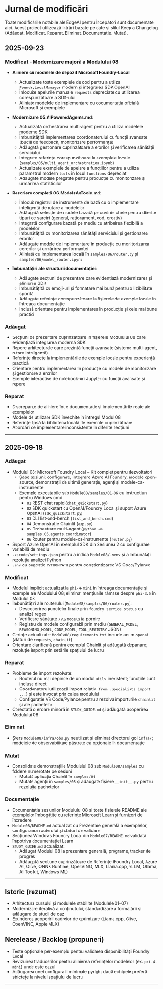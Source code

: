<!--
CO_OP_TRANSLATOR_METADATA:
{
  "original_hash": "906e890232c6c2e1dac4cccfeb449acd",
  "translation_date": "2025-09-25T01:32:31+00:00",
  "source_file": "CHANGELOG.md",
  "language_code": "ro"
}
-->
# Jurnal de modificări

Toate modificările notabile ale EdgeAI pentru Începători sunt documentate aici. Acest proiect utilizează intrări bazate pe date și stilul Keep a Changelog (Adăugat, Modificat, Reparat, Eliminat, Documentație, Mutat).

## 2025-09-23

### Modificat - Modernizare majoră a Modulului 08
- **Aliniere cu modelele de depozit Microsoft Foundry-Local**
  - Actualizate toate exemplele de cod pentru a utiliza `FoundryLocalManager` modern și integrarea SDK OpenAI
  - Înlocuite apelurile manuale `requests` depreciate cu utilizarea corespunzătoare a SDK-ului
  - Aliniate modelele de implementare cu documentația oficială Microsoft și exemplele

- **Modernizare 05.AIPoweredAgents.md**:
  - Actualizată orchestrarea multi-agent pentru a utiliza modelele moderne SDK
  - Îmbunătățită implementarea coordonatorului cu funcții avansate (buclă de feedback, monitorizare performanță)
  - Adăugată gestionare cuprinzătoare a erorilor și verificarea sănătății serviciului
  - Integrate referințe corespunzătoare la exemplele locale (`samples/05/multi_agent_orchestration.ipynb`)
  - Actualizate exemplele de apelare a funcțiilor pentru a utiliza parametrul modern `tools` în locul `functions` depreciat
  - Adăugate modele pregătite pentru producție cu monitorizare și urmărirea statisticilor

- **Rescriere completă 06.ModelsAsTools.md**:
  - Înlocuit registrul de instrumente de bază cu o implementare inteligentă de rutare a modelelor
  - Adăugată selecție de modele bazată pe cuvinte cheie pentru diferite tipuri de sarcini (general, raționament, cod, creativ)
  - Integrată configurare bazată pe mediu cu atribuirea flexibilă a modelelor
  - Îmbunătățită cu monitorizarea sănătății serviciului și gestionarea erorilor
  - Adăugate modele de implementare în producție cu monitorizarea cererilor și urmărirea performanței
  - Aliniată cu implementarea locală în `samples/06/router.py` și `samples/06/model_router.ipynb`

- **Îmbunătățiri ale structurii documentației**:
  - Adăugate secțiuni de prezentare care evidențiază modernizarea și alinierea SDK
  - Îmbunătățită cu emoji-uri și formatare mai bună pentru o lizibilitate sporită
  - Adăugate referințe corespunzătoare la fișierele de exemple locale în întreaga documentație
  - Inclusă orientare pentru implementarea în producție și cele mai bune practici

### Adăugat
- Secțiuni de prezentare cuprinzătoare în fișierele Modulului 08 care evidențiază integrarea modernă SDK
- Repere arhitecturale care prezintă funcții avansate (sisteme multi-agent, rutare inteligentă)
- Referințe directe la implementările de exemple locale pentru experiență practică
- Orientare pentru implementarea în producție cu modele de monitorizare și gestionare a erorilor
- Exemple interactive de notebook-uri Jupyter cu funcții avansate și repere

### Reparat
- Discrepanțe de aliniere între documentație și implementările reale ale exemplelor
- Modele de utilizare SDK învechite în întregul Modul 08
- Referințe lipsă la biblioteca locală de exemple cuprinzătoare
- Abordări de implementare inconsistente în diferite secțiuni

---

## 2025-09-18

### Adăugat
- Modulul 08: Microsoft Foundry Local – Kit complet pentru dezvoltatori
  - Șase sesiuni: configurare, integrare Azure AI Foundry, modele open-source, demonstrații de ultimă generație, agenți și modele-ca-instrumente
  - Exemple executabile sub `Module08/samples/01`–`06` cu instrucțiuni pentru Windows cmd
    - `01` REST chat rapid (`chat_quickstart.py`)
    - `02` SDK quickstart cu OpenAI/Foundry Local și suport Azure OpenAI (`sdk_quickstart.py`)
    - `03` CLI list-and-bench (`list_and_bench.cmd`)
    - `04` Demonstrație Chainlit (`app.py`)
    - `05` Orchestrare multi-agent (`python -m samples.05.agents.coordinator`)
    - `06` Router pentru modele-ca-instrumente (`router.py`)
- Suport Azure OpenAI în exemplul SDK din Sesiunea 2 cu configurare variabilă de mediu
- `.vscode/settings.json` pentru a indica `Module08/.venv` și a îmbunătăți rezoluția analizei Python
- `.env` cu sugestie `PYTHONPATH` pentru conștientizarea VS Code/Pylance

### Modificat
- Modelul implicit actualizat la `phi-4-mini` în întreaga documentație și exemple ale Modulului 08; eliminat mențiunile rămase despre `phi-3.5` în Modulul 08
- Îmbunătățiri ale routerului (`Module08/samples/06/router.py`):
  - Descoperirea punctelor finale prin `foundry service status` cu analiză regex
  - Verificare sănătate `/v1/models` la pornire
  - Registru de modele configurabil prin mediu (`GENERAL_MODEL`, `REASONING_MODEL`, `CODE_MODEL`, `TOOL_REGISTRY` JSON)
- Cerințe actualizate: `Module08/requirements.txt` include acum `openai` (alături de `requests`, `chainlit`)
- Orientare clarificată pentru exemplul Chainlit și adăugată depanare; rezoluție import prin setările spațiului de lucru

### Reparat
- Probleme de import rezolvate:
  - Routerul nu mai depinde de un modul `utils` inexistent; funcțiile sunt incluse direct
  - Coordonatorul utilizează import relativ (`from .specialists import ...`) și este invocat prin calea modulului
  - Configurație VS Code/Pylance pentru a rezolva importurile `chainlit` și ale pachetelor
- Corectată o eroare minoră în `STUDY_GUIDE.md` și adăugată acoperirea Modulului 08

### Eliminat
- Șters `Module08/infra/obs.py` neutilizat și eliminat directorul gol `infra/`; modelele de observabilitate păstrate ca opționale în documentație

### Mutat
- Consolidate demonstrațiile Modulului 08 sub `Module08/samples` cu foldere numerotate pe sesiuni
  - Mutată aplicația Chainlit în `samples/04`
  - Mutate agenții în `samples/05` și adăugate fișiere `__init__.py` pentru rezoluția pachetelor

### Documentație
- Documentația sesiunilor Modulului 08 și toate fișierele README ale exemplelor îmbogățite cu referințe Microsoft Learn și furnizori de încredere
- `Module08/README.md` actualizat cu Prezentare generală a exemplelor, configurarea routerului și sfaturi de validare
- Secțiunea Windows Foundry Local din `Module07/README.md` validată împotriva documentației Learn
- `STUDY_GUIDE.md` actualizat:
  - Adăugat Modulul 08 la prezentare generală, programe, tracker de progres
  - Adăugată secțiune cuprinzătoare de Referințe (Foundry Local, Azure AI, Olive, ONNX Runtime, OpenVINO, MLX, Llama.cpp, vLLM, Ollama, AI Toolkit, Windows ML)

---

## Istoric (rezumat)
- Arhitectura cursului și modulele stabilite (Modulele 01–07)
- Modernizare iterativă a conținutului, standardizare a formatării și adăugare de studii de caz
- Extinderea acoperirii cadrelor de optimizare (Llama.cpp, Olive, OpenVINO, Apple MLX)

## Nerelease / Backlog (propuneri)
- Teste opționale per-exemplu pentru validarea disponibilității Foundry Local
- Revizuirea traducerilor pentru alinierea referințelor modelelor (ex. `phi-4-mini`) unde este cazul
- Adăugarea unei configurații minimale pyright dacă echipele preferă strictețe la nivelul spațiului de lucru

---

